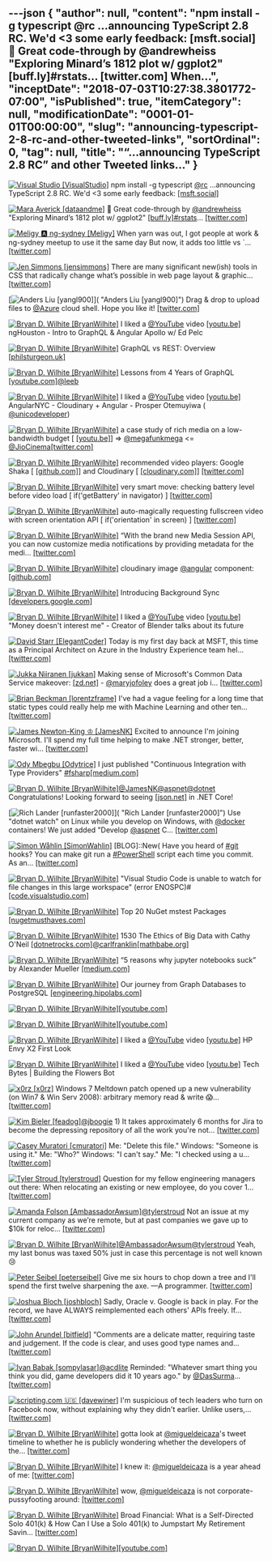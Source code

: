 ---json
{
  "author": null,
  "content": "npm install -g typescript     @rc      ...announcing TypeScript 2.8 RC. We'd &lt;3 some early feedback:     [msft.social] 🎊 Great code-through by     @andrewheiss     \"Exploring Minard’s 1812 plot w/ ggplot2\"     [buff.ly]#rstats…     [twitter.com] When...",
  "inceptDate": "2018-07-03T10:27:38.3801772-07:00",
  "isPublished": true,
  "itemCategory": null,
  "modificationDate": "0001-01-01T00:00:00",
  "slug": "announcing-typescript-2-8-rc-and-other-tweeted-links",
  "sortOrdinal": 0,
  "tag": null,
  "title": "“…announcing TypeScript 2.8 RC” and other Tweeted links…"
}
---

[<img alt="Visual Studio [VisualStudio]" src="https://songhay.blob.core.windows.net/shared-social-twitter/VisualStudio.jpg">](http://t.co/OqnL9IGcUY "Visual Studio [VisualStudio]") npm install -g typescript [@rc](http://twitter.com/rc) ...announcing TypeScript 2.8 RC. We'd &lt;3 some early feedback: [[msft.social]](http://msft.social/Xr5pqK)

[<img alt="Mara Averick [dataandme]" src="https://songhay.blob.core.windows.net/shared-social-twitter/dataandme.jpg">](https://t.co/ZANWJjC3FT "Mara Averick [dataandme]") 🎊 Great code-through by [@andrewheiss](http://twitter.com/andrewheiss) "Exploring Minard’s 1812 plot w/ ggplot2" [[buff.ly]](https://buff.ly/2xDvfpZ)[#rstats](http://twitter.com/search?q=%23rstats)… [[twitter.com]](https://twitter.com/i/web/status/977893384072388610)

[<img alt="Meligy 🅰️ ng-sydney [Meligy]" src="https://songhay.blob.core.windows.net/shared-social-twitter/Meligy.jpeg">](https://t.co/l318930X1B "Meligy 🅰️ ng-sydney [Meligy]") When yarn was out, I got people at work &amp; ng-sydney meetup to use it the same day But now, it adds too little vs `… [[twitter.com]](https://twitter.com/i/web/status/978121360793747456)

[<img alt="Jen Simmons [jensimmons]" src="https://songhay.blob.core.windows.net/shared-social-twitter/jensimmons.jpg">](https://t.co/8FEcRMJN4d "Jen Simmons [jensimmons]") There are many significant new(ish) tools in CSS that radically change what’s possible in web page layout &amp; graphic… [[twitter.com]](https://twitter.com/i/web/status/978720681948073986)

[<img alt="Anders Liu [yangl900]" src="https://songhay.blob.core.windows.net/shared-social-twitter/yangl900.jpg">]( "Anders Liu [yangl900]") Drag &amp; drop to upload files to [@Azure](http://twitter.com/Azure) cloud shell. Hope you like it! [[twitter.com]](https://twitter.com/yangl900/status/978145899904778240/photo/1)

[<img alt="Bryan D. Wilhite [BryanWilhite]" src="https://songhay.blob.core.windows.net/shared-social-twitter/BryanWilhite.jpeg">](http://t.co/UNdqV0Z1zz "Bryan D. Wilhite [BryanWilhite]") I liked a [@YouTube](http://twitter.com/YouTube) video [[youtu.be]](http://youtu.be/EQFEf7Q0scg?a) ngHouston - Intro to GraphQL &amp; Angular Apollo w/ Ed Pelc

[<img alt="Bryan D. Wilhite [BryanWilhite]" src="https://songhay.blob.core.windows.net/shared-social-twitter/BryanWilhite.jpeg">](http://t.co/UNdqV0Z1zz "Bryan D. Wilhite [BryanWilhite]") GraphQL vs REST: Overview [[philsturgeon.uk]](https://philsturgeon.uk/api/2017/01/24/graphql-vs-rest-overview/)

[<img alt="Bryan D. Wilhite [BryanWilhite]" src="https://songhay.blob.core.windows.net/shared-social-twitter/BryanWilhite.jpeg">](http://t.co/UNdqV0Z1zz "Bryan D. Wilhite [BryanWilhite]") Lessons from 4 Years of GraphQL [[youtube.com]](https://www.youtube.com/watch?v=zVNrqo9XGOs)[@leeb](http://twitter.com/leeb)

[<img alt="Bryan D. Wilhite [BryanWilhite]" src="https://songhay.blob.core.windows.net/shared-social-twitter/BryanWilhite.jpeg">](http://t.co/UNdqV0Z1zz "Bryan D. Wilhite [BryanWilhite]") I liked a [@YouTube](http://twitter.com/YouTube) video [[youtu.be]](http://youtu.be/4kHPcDqTRfI?a) AngularNYC - Cloudinary + Angular - Prosper Otemuyiwa ( [@unicodeveloper](http://twitter.com/unicodeveloper))

[<img alt="Bryan D. Wilhite [BryanWilhite]" src="https://songhay.blob.core.windows.net/shared-social-twitter/BryanWilhite.jpeg">](http://t.co/UNdqV0Z1zz "Bryan D. Wilhite [BryanWilhite]") a case study of rich media on a low-bandwidth budget [ [[youtu.be]](https://youtu.be/4kHPcDqTRfI?t=600)] =&gt; [@megafunkmega](http://twitter.com/megafunkmega) &lt;= [@JioCinema](http://twitter.com/JioCinema)[[twitter.com]](https://twitter.com/BryanWilhite/status/978697723070226432/photo/1)

[<img alt="Bryan D. Wilhite [BryanWilhite]" src="https://songhay.blob.core.windows.net/shared-social-twitter/BryanWilhite.jpeg">](http://t.co/UNdqV0Z1zz "Bryan D. Wilhite [BryanWilhite]") recommended video players: Google Shaka [ [[github.com]](https://github.com/google/shaka-player)] and Cloudinary [ [[cloudinary.com]](https://cloudinary.com/)] [[twitter.com]](https://twitter.com/BryanWilhite/status/978699032708050944/photo/1)

[<img alt="Bryan D. Wilhite [BryanWilhite]" src="https://songhay.blob.core.windows.net/shared-social-twitter/BryanWilhite.jpeg">](http://t.co/UNdqV0Z1zz "Bryan D. Wilhite [BryanWilhite]") very smart move: checking battery level before video load [ if('getBattery' in navigator) ] [[twitter.com]](https://twitter.com/BryanWilhite/status/978701230909243392/photo/1)

[<img alt="Bryan D. Wilhite [BryanWilhite]" src="https://songhay.blob.core.windows.net/shared-social-twitter/BryanWilhite.jpeg">](http://t.co/UNdqV0Z1zz "Bryan D. Wilhite [BryanWilhite]") auto-magically requesting fullscreen video with screen orientation API [ if('orientation' in screen) ] [[twitter.com]](https://twitter.com/BryanWilhite/status/978702879052582912/photo/1)

[<img alt="Bryan D. Wilhite [BryanWilhite]" src="https://songhay.blob.core.windows.net/shared-social-twitter/BryanWilhite.jpeg">](http://t.co/UNdqV0Z1zz "Bryan D. Wilhite [BryanWilhite]") “With the brand new Media Session API, you can now customize media notifications by providing metadata for the medi… [[twitter.com]](https://twitter.com/i/web/status/978704288904916992)

[<img alt="Bryan D. Wilhite [BryanWilhite]" src="https://songhay.blob.core.windows.net/shared-social-twitter/BryanWilhite.jpeg">](http://t.co/UNdqV0Z1zz "Bryan D. Wilhite [BryanWilhite]") cloudinary image [@angular](http://twitter.com/angular) component: [[github.com]](https://github.com/cloudinary/cloudinary_angular/blob/master/src/cloudinary-image.component.ts)

[<img alt="Bryan D. Wilhite [BryanWilhite]" src="https://songhay.blob.core.windows.net/shared-social-twitter/BryanWilhite.jpeg">](http://t.co/UNdqV0Z1zz "Bryan D. Wilhite [BryanWilhite]") Introducing Background Sync [[developers.google.com]](https://developers.google.com/web/updates/2015/12/background-sync)

[<img alt="Bryan D. Wilhite [BryanWilhite]" src="https://songhay.blob.core.windows.net/shared-social-twitter/BryanWilhite.jpeg">](http://t.co/UNdqV0Z1zz "Bryan D. Wilhite [BryanWilhite]") I liked a [@YouTube](http://twitter.com/YouTube) video [[youtu.be]](http://youtu.be/qJEWOTZnFeg?a) "Money doesn't interest me" - Creator of Blender talks about its future

[<img alt="David Starr [ElegantCoder]" src="https://songhay.blob.core.windows.net/shared-social-twitter/ElegantCoder.jpg">](https://t.co/YhEycTI3Jy "David Starr [ElegantCoder]") Today is my first day back at MSFT, this time as a Principal Architect on Azure in the Industry Experience team hel… [[twitter.com]](https://twitter.com/i/web/status/978719542317756417)

[<img alt="Jukka Niiranen [jukkan]" src="https://songhay.blob.core.windows.net/shared-social-twitter/jukkan.jpg">](https://t.co/1v8r89vK4T "Jukka Niiranen [jukkan]") Making sense of Microsoft's Common Data Service makeover: [[zd.net]](https://zd.net/2pDIlRH) - [@maryjofoley](http://twitter.com/maryjofoley) does a great job i… [[twitter.com]](https://twitter.com/i/web/status/977630500633370624)

[<img alt="Brian Beckman [lorentzframe]" src="https://songhay.blob.core.windows.net/shared-social-twitter/lorentzframe.jpg">](http://t.co/aC5mXb9iZQ "Brian Beckman [lorentzframe]") I've had a vague feeling for a long time that static types could really help me with Machine Learning and other ten… [[twitter.com]](https://twitter.com/i/web/status/978269972299358208)

[<img alt="James Newton-King ♔ [JamesNK]" src="https://songhay.blob.core.windows.net/shared-social-twitter/JamesNK.jpeg">](http://t.co/NT5azIWwVG "James Newton-King ♔ [JamesNK]") Excited to announce I'm joining Microsoft. I'll spend my full time helping to make .NET stronger, better, faster wi… [[twitter.com]](https://twitter.com/i/web/status/978719138347495424)

[<img alt="Ody Mbegbu [Odytrice]" src="https://songhay.blob.core.windows.net/shared-social-twitter/Odytrice.jpg">](https://t.co/8wuRpLOaxa "Ody Mbegbu [Odytrice]") I just published "Continuous Integration with Type Providers" [#fsharp](http://twitter.com/search?q=%23fsharp)[[medium.com]](https://medium.com/real-world-fsharp/continuous-integration-with-type-providers-6ddf40ee31b3)

[<img alt="Bryan D. Wilhite [BryanWilhite]" src="https://songhay.blob.core.windows.net/shared-social-twitter/BryanWilhite.jpeg">](http://t.co/UNdqV0Z1zz "Bryan D. Wilhite [BryanWilhite]")[@JamesNK](http://twitter.com/JamesNK)[@aspnet](http://twitter.com/aspnet)[@dotnet](http://twitter.com/dotnet) Congratulations! Looking forward to seeing [[json.net]](http://JSON.net) in .NET Core!

[<img alt="Rich Lander [runfaster2000]" src="https://songhay.blob.core.windows.net/shared-social-twitter/runfaster2000.jpeg">]( "Rich Lander [runfaster2000]") Use "dotnet watch" on Linux while you develop on Windows, with [@docker](http://twitter.com/docker) containers! We just added "Develop [@aspnet](http://twitter.com/aspnet) C… [[twitter.com]](https://twitter.com/i/web/status/977633106583699457)

[<img alt="Simon Wåhlin [SimonWahlin]" src="https://songhay.blob.core.windows.net/shared-social-twitter/SimonWahlin.jpeg">](http://t.co/zkLeiy8Amv "Simon Wåhlin [SimonWahlin]") [BLOG]::New( Have you heard of [#git](http://twitter.com/search?q=%23git) hooks? You can make git run a [#PowerShell](http://twitter.com/search?q=%23PowerShell) script each time you commit. As an… [[twitter.com]](https://twitter.com/i/web/status/978615626548830214)

[<img alt="Bryan D. Wilhite [BryanWilhite]" src="https://songhay.blob.core.windows.net/shared-social-twitter/BryanWilhite.jpeg">](http://t.co/UNdqV0Z1zz "Bryan D. Wilhite [BryanWilhite]") "Visual Studio Code is unable to watch for file changes in this large workspace" (error ENOSPC)# [[code.visualstudio.com]](https://code.visualstudio.com/docs/setup/linux#_visual-studio-code-is-unable-to-watch-for-file-changes-in-this-large-workspace-error-enospc)

[<img alt="Bryan D. Wilhite [BryanWilhite]" src="https://songhay.blob.core.windows.net/shared-social-twitter/BryanWilhite.jpeg">](http://t.co/UNdqV0Z1zz "Bryan D. Wilhite [BryanWilhite]") Top 20 NuGet mstest Packages [[nugetmusthaves.com]](http://nugetmusthaves.com/Tag/MSTest?page=1)

[<img alt="Bryan D. Wilhite [BryanWilhite]" src="https://songhay.blob.core.windows.net/shared-social-twitter/BryanWilhite.jpeg">](http://t.co/UNdqV0Z1zz "Bryan D. Wilhite [BryanWilhite]") 1530 The Ethics of Big Data with Cathy O'Neil [[dotnetrocks.com]](https://www.dotnetrocks.com/?show=1530)[@carlfranklin](http://twitter.com/carlfranklin)[[mathbabe.org]](http://mathbabe.org)

[<img alt="Bryan D. Wilhite [BryanWilhite]" src="https://songhay.blob.core.windows.net/shared-social-twitter/BryanWilhite.jpeg">](http://t.co/UNdqV0Z1zz "Bryan D. Wilhite [BryanWilhite]") “5 reasons why jupyter notebooks suck” by Alexander Mueller [[medium.com]](https://medium.com/@alexander.mueller/5-reasons-why-jupyter-notebooks-suck-4dc201e27086)

[<img alt="Bryan D. Wilhite [BryanWilhite]" src="https://songhay.blob.core.windows.net/shared-social-twitter/BryanWilhite.jpeg">](http://t.co/UNdqV0Z1zz "Bryan D. Wilhite [BryanWilhite]") Our journey from Graph Databases to PostgreSQL [[engineering.hipolabs.com]](http://engineering.hipolabs.com/graphdb-to-postgresql/)

[<img alt="Bryan D. Wilhite [BryanWilhite]" src="https://songhay.blob.core.windows.net/shared-social-twitter/BryanWilhite.jpeg">](http://t.co/UNdqV0Z1zz "Bryan D. Wilhite [BryanWilhite]")[[youtube.com]](https://www.youtube.com/watch?v=zkEhX0yOL3k)

[<img alt="Bryan D. Wilhite [BryanWilhite]" src="https://songhay.blob.core.windows.net/shared-social-twitter/BryanWilhite.jpeg">](http://t.co/UNdqV0Z1zz "Bryan D. Wilhite [BryanWilhite]")[[youtube.com]](https://www.youtube.com/watch?v=wwbwpmhBzeg)

[<img alt="Bryan D. Wilhite [BryanWilhite]" src="https://songhay.blob.core.windows.net/shared-social-twitter/BryanWilhite.jpeg">](http://t.co/UNdqV0Z1zz "Bryan D. Wilhite [BryanWilhite]") I liked a [@YouTube](http://twitter.com/YouTube) video [[youtu.be]](http://youtu.be/B1GyAI5d-Yw?a) HP Envy X2 First Look

[<img alt="Bryan D. Wilhite [BryanWilhite]" src="https://songhay.blob.core.windows.net/shared-social-twitter/BryanWilhite.jpeg">](http://t.co/UNdqV0Z1zz "Bryan D. Wilhite [BryanWilhite]") I liked a [@YouTube](http://twitter.com/YouTube) video [[youtu.be]](http://youtu.be/CrqYmErtA0k?a) Tech Bytes | Building the Flowers Bot

[<img alt="x0rz [x0rz]" src="https://songhay.blob.core.windows.net/shared-social-twitter/x0rz.jpg">](https://t.co/kXWHpfnvr3 "x0rz [x0rz]") Windows 7 Meltdown patch opened up a new vulnerability (on Win7 &amp; Win Serv 2008): arbitrary memory read &amp; write 😱… [[twitter.com]](https://twitter.com/i/web/status/978877832033128448)

[<img alt="Kim Bieler [feadog]" src="https://songhay.blob.core.windows.net/shared-social-twitter/feadog.jpg">](http://t.co/zu4Qj3cf9K "Kim Bieler [feadog]")[@jboogie](http://twitter.com/jboogie) 1) It takes approximately 6 months for Jira to become the depressing repository of all the work you're not… [[twitter.com]](https://twitter.com/i/web/status/977326399433273344)

[<img alt="Casey Muratori [cmuratori]" src="https://songhay.blob.core.windows.net/shared-social-twitter/cmuratori.jpg">](https://t.co/6d1ty023uI "Casey Muratori [cmuratori]") Me: "Delete this file." Windows: "Someone is using it." Me: "Who?" Windows: "I can't say." Me: "I checked using a u… [[twitter.com]](https://twitter.com/i/web/status/977356297413603328)

[<img alt="Tyler Stroud [tylerstroud]" src="https://songhay.blob.core.windows.net/shared-social-twitter/tylerstroud.jpg">](https://t.co/uiVLFispq0 "Tyler Stroud [tylerstroud]") Question for my fellow engineering managers out there: When relocating an existing or new employee, do you cover 1… [[twitter.com]](https://twitter.com/i/web/status/978693172644610048)

[<img alt="Amanda Folson [AmbassadorAwsum]" src="https://songhay.blob.core.windows.net/shared-social-twitter/AmbassadorAwsum.jpg">](https://t.co/UcvfQAOBsa "Amanda Folson [AmbassadorAwsum]")[@tylerstroud](http://twitter.com/tylerstroud) Not an issue at my current company as we’re remote, but at past companies we gave up to $10k for reloc… [[twitter.com]](https://twitter.com/i/web/status/978843884502507520)

[<img alt="Bryan D. Wilhite [BryanWilhite]" src="https://songhay.blob.core.windows.net/shared-social-twitter/BryanWilhite.jpeg">](http://t.co/UNdqV0Z1zz "Bryan D. Wilhite [BryanWilhite]")[@AmbassadorAwsum](http://twitter.com/AmbassadorAwsum)[@tylerstroud](http://twitter.com/tylerstroud) Yeah, my last bonus was taxed 50% just in case this percentage is not well known😢

[<img alt="Peter Seibel [peterseibel]" src="https://songhay.blob.core.windows.net/shared-social-twitter/peterseibel.jpg">](https://t.co/uxxtS5yV6x "Peter Seibel [peterseibel]") Give me six hours to chop down a tree and I'll spend the first twelve sharpening the axe. —A programmer. [[twitter.com]](https://twitter.com/girlziplocked/status/978842754821382151)

[<img alt="Joshua Bloch [joshbloch]" src="https://songhay.blob.core.windows.net/shared-social-twitter/joshbloch.jpeg">](https://t.co/osHogXJIyx "Joshua Bloch [joshbloch]") Sadly, Oracle v. Google is back in play. For the record, we have ALWAYS reimplemented each others' APIs freely. If… [[twitter.com]](https://twitter.com/i/web/status/978670456931721217)

[<img alt="John Arundel [bitfield]" src="https://songhay.blob.core.windows.net/shared-social-twitter/bitfield.jpeg">](https://t.co/OfjPk1VNvq "John Arundel [bitfield]") “Comments are a delicate matter, requiring taste and judgement. If the code is clear, and uses good type names and… [[twitter.com]](https://twitter.com/i/web/status/977638934158237700)

[<img alt="Ivan Babak [sompylasar]" src="https://songhay.blob.core.windows.net/shared-social-twitter/sompylasar.jpg">](https://t.co/pMKCc3iGwZ "Ivan Babak [sompylasar]")[@acdlite](http://twitter.com/acdlite) Reminded: "Whatever smart thing you think you did, game developers did it 10 years ago." by [@DasSurma](http://twitter.com/DasSurma)… [[twitter.com]](https://twitter.com/i/web/status/978794235477442562)

[<img alt="scripting.com 🇺🇸 [davewiner]" src="https://songhay.blob.core.windows.net/shared-social-twitter/davewiner.jpg">](https://t.co/ztgzDGiyOj "scripting.com 🇺🇸 [davewiner]") I'm suspicious of tech leaders who turn on Facebook now, without explaining why they didn't earlier. Unlike users,… [[twitter.com]](https://twitter.com/i/web/status/977815101624504320)

[<img alt="Bryan D. Wilhite [BryanWilhite]" src="https://songhay.blob.core.windows.net/shared-social-twitter/BryanWilhite.jpeg">](http://t.co/UNdqV0Z1zz "Bryan D. Wilhite [BryanWilhite]") gotta look at [@migueldeicaza](http://twitter.com/migueldeicaza)'s tweet timeline to whether he is publicly wondering whether the developers of the… [[twitter.com]](https://twitter.com/i/web/status/977602955657400320)

[<img alt="Bryan D. Wilhite [BryanWilhite]" src="https://songhay.blob.core.windows.net/shared-social-twitter/BryanWilhite.jpeg">](http://t.co/UNdqV0Z1zz "Bryan D. Wilhite [BryanWilhite]") I knew it: [@migueldeicaza](http://twitter.com/migueldeicaza) is a year ahead of me: [[twitter.com]](https://twitter.com/migueldeicaza/status/886429481270992898)

[<img alt="Bryan D. Wilhite [BryanWilhite]" src="https://songhay.blob.core.windows.net/shared-social-twitter/BryanWilhite.jpeg">](http://t.co/UNdqV0Z1zz "Bryan D. Wilhite [BryanWilhite]") wow, [@migueldeicaza](http://twitter.com/migueldeicaza) is not corporate-pussyfooting around: [[twitter.com]](https://twitter.com/search?q=facebook%20from%3Amigueldeicaza&src=typd)

[<img alt="Bryan D. Wilhite [BryanWilhite]" src="https://songhay.blob.core.windows.net/shared-social-twitter/BryanWilhite.jpeg">](http://t.co/UNdqV0Z1zz "Bryan D. Wilhite [BryanWilhite]") Broad Financial: What is a Self-Directed Solo 401(k) &amp; How Can I Use a Solo 401(k) to Jumpstart My Retirement Savin… [[twitter.com]](https://twitter.com/i/web/status/978854361387470848)

[<img alt="Bryan D. Wilhite [BryanWilhite]" src="https://songhay.blob.core.windows.net/shared-social-twitter/BryanWilhite.jpeg">](http://t.co/UNdqV0Z1zz "Bryan D. Wilhite [BryanWilhite]")[[youtube.com]](https://www.youtube.com/watch?v=ol_zN1nYgxc)

